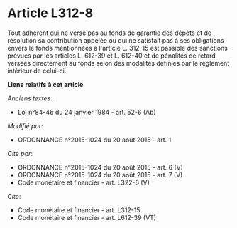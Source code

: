 # Article L312-8

Tout adhérent qui ne verse pas au fonds de garantie des dépôts et de résolution sa contribution appelée ou qui ne satisfait
pas à ses obligations envers le fonds mentionnées à l'article L. 312-15 est passible des sanctions prévues par les articles
L. 612-39 et L. 612-40 et de pénalités de retard versées directement au fonds selon des modalités définies par le règlement
intérieur de celui-ci.

**Liens relatifs à cet article**

_Anciens textes_:

  - Loi n°84-46 du 24 janvier 1984 - art. 52-6 (Ab)

_Modifié par_:

  - ORDONNANCE n°2015-1024 du 20 août 2015 - art. 1

_Cité par_:

  - ORDONNANCE n°2015-1024 du 20 août 2015 - art. 6 (V)
  - ORDONNANCE n°2015-1024 du 20 août 2015 - art. 7 (V)
  - Code monétaire et financier - art. L322-6 (V)

_Cite_:

  - Code monétaire et financier - art. L312-15
  - Code monétaire et financier - art. L612-39 (VT)
